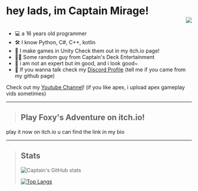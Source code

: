 # hey lads, im Captain Mirage! <div align="right">![](https://komarev.com/ghpvc/?username=CaptainMirage&color=06BBE3&style=flat-square) </div>


- 💻 a 16 years old programmer 
- 🛠  I know Python, C#, C++, kotlin
- 🏴󠁳󠁳󠁵󠁹󠁿 I make games in Unity Check them out in my itch.io page!
- 🏴‍☠️ Some random guy from Captain's Deck Entertainment
- 📡 i am not an expert but im good, and i look good~
- 🧧 If you wanna talk check my [Discord Profile](https://discord.com/users/627924818037309470) (tell me if you came from my github page)

Check out my [Youtube Channel](https://www.youtube.com/channel/UCEi1Yl_QpYygxaLeJ3THdwA)! (if you like apex, i upload apex gameplay vids sometimes)

----

>## Play Foxy's Adventure on itch.io!
play it now on itch.io u can find the link in my bio

----

>Stats
>--
>![Captain's GitHub stats](https://github-readme-stats.vercel.app/api?username=CaptainMirage&theme=gotham&show_icons=true)
>
>[![Top Langs](https://github-readme-stats.vercel.app/api/top-langs/?username=CaptainMirage&theme=gotham&show_icons=true&layout=compact)](https://github.com/anuraghazra/github-readme-stats)
